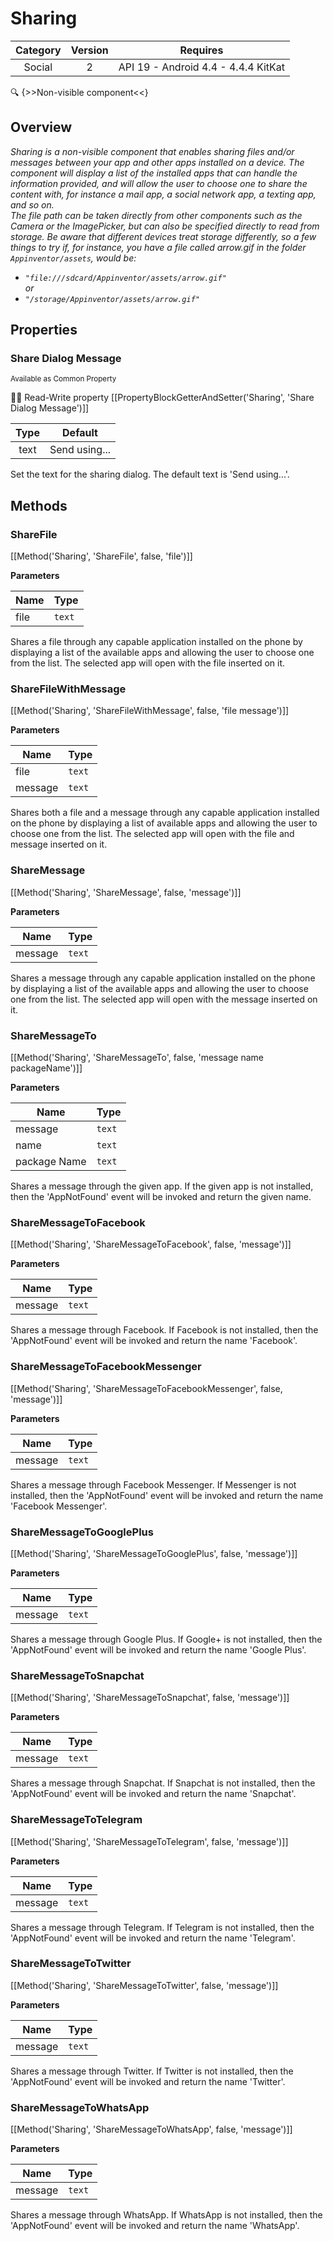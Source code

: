 # Sharing

| Category | Version | Requires |
|:--------:|:-------:|:--------:|
|Social|2|API 19 - Android 4.4 - 4.4.4 KitKat|

:mag: {>>Non-visible component<<}

## Overview

_Sharing is a non-visible component that enables sharing files and/or messages between your app and other apps installed on a device. The component will display a list of the installed apps that can handle the information provided, and will allow the user to choose one to share the content with, for instance a mail app, a social network app, a texting app, and so on.<br>The file path can be taken directly from other components such as the Camera or the ImagePicker, but can also be specified directly to read from storage. Be aware that different devices treat storage differently, so a few things to try if, for instance, you have a file called arrow.gif in the folder <code>Appinventor/assets</code>, would be: <ul><li><code>"file:///sdcard/Appinventor/assets/arrow.gif"</code></li> or <li><code>"/storage/Appinventor/assets/arrow.gif"</code></li></ul>_

## Properties

### Share Dialog Message

<small>Available as Common Property</small>

:eyes::pencil: Read-Write property
[[PropertyBlockGetterAndSetter('Sharing', 'Share Dialog Message')]]

| Type | Default |
|:----:|:-------:|
|text|Send using...|

Set the text for the sharing dialog. The default text is 'Send using...'.

## Methods

### ShareFile



[[Method('Sharing', 'ShareFile', false, 'file')]]

**Parameters**

| Name | Type |
|------|------|
|file|`text`|


Shares a file through any capable application installed on the phone by displaying a list of the available apps and allowing the user to choose one from the list. The selected app will open with the file inserted on it.

### ShareFileWithMessage



[[Method('Sharing', 'ShareFileWithMessage', false, 'file message')]]

**Parameters**

| Name | Type |
|------|------|
|file|`text`|
|message|`text`|


Shares both a file and a message through any capable application installed on the phone by displaying a list of available apps and allowing the user to  choose one from the list. The selected app will open with the file and message inserted on it.

### ShareMessage



[[Method('Sharing', 'ShareMessage', false, 'message')]]

**Parameters**

| Name | Type |
|------|------|
|message|`text`|


Shares a message through any capable application installed on the phone by displaying a list of the available apps and allowing the user to choose one from the list. The selected app will open with the message inserted on it.

### ShareMessageTo



[[Method('Sharing', 'ShareMessageTo', false, 'message name packageName')]]

**Parameters**

| Name | Type |
|------|------|
|message|`text`|
|name|`text`|
|package Name|`text`|


Shares a message through the given app. If the given app is not installed, then the 'AppNotFound' event will be invoked and return the given name.

### ShareMessageToFacebook



[[Method('Sharing', 'ShareMessageToFacebook', false, 'message')]]

**Parameters**

| Name | Type |
|------|------|
|message|`text`|


Shares a message through Facebook. If Facebook is not installed, then the 'AppNotFound' event will be invoked and return the name 'Facebook'.

### ShareMessageToFacebookMessenger



[[Method('Sharing', 'ShareMessageToFacebookMessenger', false, 'message')]]

**Parameters**

| Name | Type |
|------|------|
|message|`text`|


Shares a message through Facebook Messenger. If Messenger is not installed, then the 'AppNotFound' event will be invoked and return the name 'Facebook Messenger'.

### ShareMessageToGooglePlus



[[Method('Sharing', 'ShareMessageToGooglePlus', false, 'message')]]

**Parameters**

| Name | Type |
|------|------|
|message|`text`|


Shares a message through Google Plus. If Google+ is not installed, then the 'AppNotFound' event will be invoked and return the name 'Google Plus'.

### ShareMessageToSnapchat



[[Method('Sharing', 'ShareMessageToSnapchat', false, 'message')]]

**Parameters**

| Name | Type |
|------|------|
|message|`text`|


Shares a message through Snapchat. If Snapchat is not installed, then the 'AppNotFound' event will be invoked and return the name 'Snapchat'.

### ShareMessageToTelegram



[[Method('Sharing', 'ShareMessageToTelegram', false, 'message')]]

**Parameters**

| Name | Type |
|------|------|
|message|`text`|


Shares a message through Telegram. If Telegram is not installed, then the 'AppNotFound' event will be invoked and return the name 'Telegram'.

### ShareMessageToTwitter



[[Method('Sharing', 'ShareMessageToTwitter', false, 'message')]]

**Parameters**

| Name | Type |
|------|------|
|message|`text`|


Shares a message through Twitter. If Twitter is not installed, then the 'AppNotFound' event will be invoked and return the name 'Twitter'.

### ShareMessageToWhatsApp



[[Method('Sharing', 'ShareMessageToWhatsApp', false, 'message')]]

**Parameters**

| Name | Type |
|------|------|
|message|`text`|


Shares a message through WhatsApp. If WhatsApp is not installed, then the 'AppNotFound' event will be invoked and return the name 'WhatsApp'.